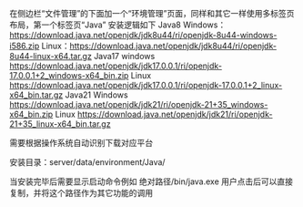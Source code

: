 在侧边栏“文件管理”的下面加一个“环境管理”页面，同样和其它一样使用多标签页布局，第一个标签页“Java” 安装逻辑如下
Java8 
Windows：https://download.java.net/openjdk/jdk8u44/ri/openjdk-8u44-windows-i586.zip
Linux：https://download.java.net/openjdk/jdk8u44/ri/openjdk-8u44-linux-x64.tar.gz
Java17
windows https://download.java.net/openjdk/jdk17.0.0.1/ri/openjdk-17.0.0.1+2_windows-x64_bin.zip
Linux https://download.java.net/openjdk/jdk17.0.0.1/ri/openjdk-17.0.0.1+2_linux-x64_bin.tar.gz
Java21
Windows https://download.java.net/openjdk/jdk21/ri/openjdk-21+35_windows-x64_bin.zip
Linux https://download.java.net/openjdk/jdk21/ri/openjdk-21+35_linux-x64_bin.tar.gz

需要根据操作系统自动识别下载对应平台

安装目录：server/data/environment/Java/

当安装完毕后需要显示启动命令例如 绝对路径/bin/java.exe 用户点击后可以直接复制，并将这个路径作为其它功能的调用